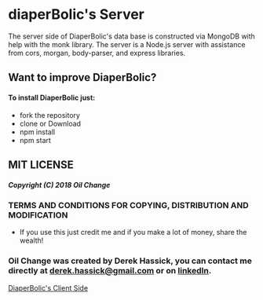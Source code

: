 # diaperBolic's Server

The server side of DiaperBolic's data base is constructed via MongoDB with help with the monk library. The server is a Node.js server with assistance from cors, morgan, body-parser, and express libraries.

## Want to improve DiaperBolic?
#### To install DiaperBolic just:

* fork the repository
* clone or Download
* npm install  
* npm start

## MIT LICENSE 
##### Copyright (C) 2018 Oil Change

### TERMS AND CONDITIONS FOR COPYING, DISTRIBUTION AND MODIFICATION

* If you use this just credit me and if you make a lot of money, share the wealth!

### Oil Change was created by Derek Hassick, you can contact me directly at derek.hassick@gmail.com or on [linkedIn](www.linkedin.com/in/derek-hassick).

[DiaperBolic's Client Side](https://github.com/dhausk/diaperBolic)
